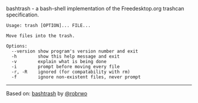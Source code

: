 bashtrash - a bash-shell implementation of the Freedesktop.org
            trashcan specification.

```
Usage: trash [OPTION]... FILE...

Move files into the trash.

Options:
  --version	show program's version number and exit
  -h		show this help message and exit
  -v		explain what is being done
  -i		prompt before moving every file
  -r, -R	ignored (for compatability with rm)
  -f		ignore non-existent files, never prompt
```

---

Based on: [bashtrash](https://github.com/robrwo/bashtrash) by [@robrwo](https://github.com/robrwo)
